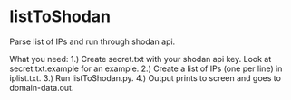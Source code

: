 # listToShodan
Parse list of IPs and run through shodan api.

What you need:
1.) Create secret.txt with your shodan api key. Look at secret.txt.example for an example.
2.) Create a list of IPs (one per line) in iplist.txt.
3.) Run listToShodan.py.
4.) Output prints to screen and goes to domain-data.out.